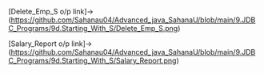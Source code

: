 [Delete_Emp_S o/p link]->(https://github.com/Sahanau04/Advanced_java_SahanaU/blob/main/9.JDBC_Programs/9d.Starting_With_S/Delete_Emp_S.png)

[Salary_Report o/p link]->(https://github.com/Sahanau04/Advanced_java_SahanaU/blob/main/9.JDBC_Programs/9d.Starting_With_S/Salary_Report.png)
